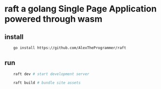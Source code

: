 # raft a golang Single Page Application powered through wasm

## install

```sh
    go install https://github.com/AlexTheProgrammer/raft
```

## run

```sh
    raft dev # start development server

    raft build # bundle site assets
```


